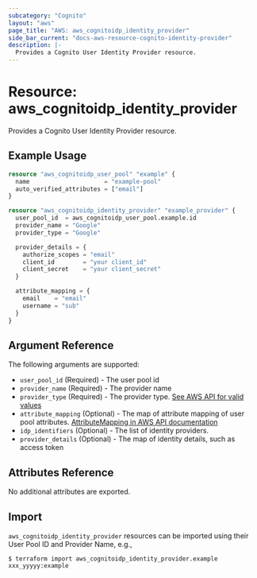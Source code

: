 ```yaml
---
subcategory: "Cognito"
layout: "aws"
page_title: "AWS: aws_cognitoidp_identity_provider"
side_bar_current: "docs-aws-resource-cognito-identity-provider"
description: |-
  Provides a Cognito User Identity Provider resource.
---
```


# Resource: aws_cognitoidp_identity_provider

Provides a Cognito User Identity Provider resource.

## Example Usage

```terraform
resource "aws_cognitoidp_user_pool" "example" {
  name                     = "example-pool"
  auto_verified_attributes = ["email"]
}

resource "aws_cognitoidp_identity_provider" "example_provider" {
  user_pool_id  = aws_cognitoidp_user_pool.example.id
  provider_name = "Google"
  provider_type = "Google"

  provider_details = {
    authorize_scopes = "email"
    client_id        = "your client_id"
    client_secret    = "your client_secret"
  }

  attribute_mapping = {
    email    = "email"
    username = "sub"
  }
}
```

## Argument Reference

The following arguments are supported:

* `user_pool_id` (Required) - The user pool id
* `provider_name` (Required) - The provider name
* `provider_type` (Required) - The provider type.  [See AWS API for valid values](https://docs.aws.amazon.com/cognito-user-identity-pools/latest/APIReference/API_CreateIdentityProvider.html#CognitoUserPools-CreateIdentityProvider-request-ProviderType)
* `attribute_mapping` (Optional) - The map of attribute mapping of user pool attributes. [AttributeMapping in AWS API documentation](https://docs.aws.amazon.com/cognito-user-identity-pools/latest/APIReference/API_CreateIdentityProvider.html#CognitoUserPools-CreateIdentityProvider-request-AttributeMapping)
* `idp_identifiers` (Optional) - The list of identity providers.
* `provider_details` (Optional) - The map of identity details, such as access token

## Attributes Reference

No additional attributes are exported.

## Import

`aws_cognitoidp_identity_provider` resources can be imported using their User Pool ID and Provider Name, e.g.,

```
$ terraform import aws_cognitoidp_identity_provider.example xxx_yyyyy:example
```
